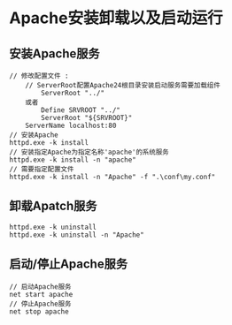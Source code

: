 # Apache安装卸载以及启动运行
## 安装Apache服务
```
// 修改配置文件 :
    // ServerRoot配置Apache24根目录安装启动服务需要加载组件
        ServerRoot "../"
    或者
        Define SRVROOT "../"
        ServerRoot "${SRVROOT}"
    ServerName localhost:80
// 安装Apache
httpd.exe -k install
// 安装指定Apache为指定名称'apache'的系统服务
httpd.exe -k install -n "apache"
// 需要指定配置文件
httpd.exe -k install -n "Apache" -f ".\conf\my.conf"
```
## 卸载Apatch服务
```
httpd.exe -k uninstall
httpd.exe -k uninstall -n "Apache"
```
## 启动/停止Apache服务
```
// 启动Apache服务
net start apache
// 停止Apache服务
net stop apache
```
